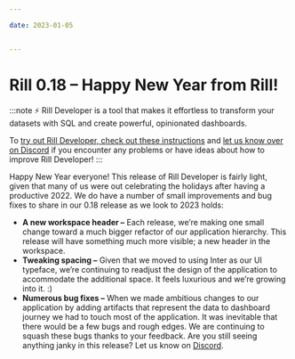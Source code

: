 ```yaml
---

date: 2023-01-05


---
```


# Rill 0.18 – Happy New Year from Rill!

:::note
⚡ Rill Developer is a tool that makes it effortless to transform your datasets with SQL and create powerful, opinionated dashboards.

To [try out Rill Developer, check out these instructions](/#pick-an-install-option) and [let us know over on Discord](https://bit.ly/3bbcSl9) if you encounter any problems or have ideas about how to improve Rill Developer!
:::


Happy New Year everyone! This release of Rill Developer is fairly light, given that many of us were out celebrating the holidays after having a productive 2022. We do have a number of small improvements and bug fixes to share in our 0.18 release as we look to 2023 holds:

- **A new workspace header –** Each release, we’re making one small change toward a much bigger refactor of our application hierarchy. This release will have something much more visible; a new header in the workspace.
- **Tweaking spacing –** Given that we moved to using Inter as our UI typeface, we’re continuing to readjust the design of the application to accommodate the additional space. It feels luxurious and we’re growing into it. :)
- **Numerous bug fixes –** When we made ambitious changes to our application by adding artifacts that represent the data to dashboard journey we had to touch most of the application. It was inevitable that there would be a few bugs and rough edges. We are continuing to squash these bugs thanks to your feedback. Are you still seeing anything janky in this release? Let us know on [Discord](https://bit.ly/3bbcSl9).